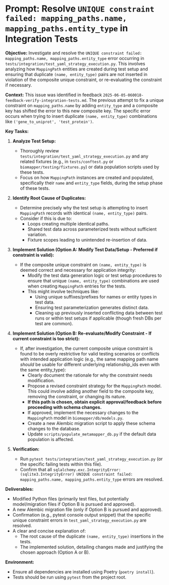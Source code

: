 # Prompt: Resolve `UNIQUE constraint failed: mapping_paths.name, mapping_paths.entity_type` in Integration Tests

**Objective:** Investigate and resolve the `UNIQUE constraint failed: mapping_paths.name, mapping_paths.entity_type` error occurring in `tests/integration/test_yaml_strategy_execution.py`. This involves analyzing how `MappingPath` entities are created during test setup and ensuring that duplicate `(name, entity_type)` pairs are not inserted in violation of the composite unique constraint, or re-evaluating the constraint if necessary.

**Context:** This issue was identified in feedback `2025-06-05-060018-feedback-verify-integration-tests.md`. The previous attempt to fix a unique constraint on `mapping_paths.name` by adding `entity_type` and a composite key has shifted the error to this new composite key. The specific error occurs when trying to insert duplicate `(name, entity_type)` combinations like `('gene_to_uniprot', 'test_protein')`.

**Key Tasks:**

1.  **Analyze Test Setup:**
    *   Thoroughly review `tests/integration/test_yaml_strategy_execution.py` and any related fixtures (e.g., in `tests/conftest.py` or `biomapper/testing/fixtures.py`) or data population scripts used by these tests.
    *   Focus on how `MappingPath` instances are created and populated, specifically their `name` and `entity_type` fields, during the setup phase of these tests.

2.  **Identify Root Cause of Duplicates:**
    *   Determine precisely why the test setup is attempting to insert `MappingPath` records with identical `(name, entity_type)` pairs.
    *   Consider if this is due to: 
        *   Loops creating multiple identical paths.
        *   Shared test data across parameterized tests without sufficient variation.
        *   Fixture scopes leading to unintended re-insertion of data.

3.  **Implement Solution (Option A: Modify Test Data/Setup - Preferred if constraint is valid):**
    *   If the composite unique constraint on `(name, entity_type)` is deemed correct and necessary for application integrity:
        *   Modify the test data generation logic or test setup procedures to ensure that unique `(name, entity_type)` combinations are used when creating `MappingPath` entries for the tests.
        *   This might involve techniques like: 
            *   Using unique suffixes/prefixes for names or entity types in test data.
            *   Ensuring test parameterization generates distinct data.
            *   Cleaning up previously inserted conflicting data between test runs or within test setups if applicable (though fresh DBs per test are common).

4.  **Implement Solution (Option B: Re-evaluate/Modify Constraint - If current constraint is too strict):**
    *   If, after investigation, the current composite unique constraint is found to be overly restrictive for valid testing scenarios or conflicts with intended application logic (e.g., the same mapping path name *should* be usable for different underlying relationship_ids even with the same entity_type):
        *   Clearly document the rationale for why the constraint needs modification.
        *   Propose a revised constraint strategy for the `MappingPath` model. This could involve adding another field to the composite key, removing the constraint, or changing its nature.
        *   **If this path is chosen, obtain explicit approval/feedback before proceeding with schema changes.**
        *   If approved, implement the necessary changes to the `MappingPath` model in `biomapper/db/models.py`.
        *   Create a new Alembic migration script to apply these schema changes to the database.
        *   Update `scripts/populate_metamapper_db.py` if the default data population is affected.

5.  **Verification:**
    *   Run `pytest tests/integration/test_yaml_strategy_execution.py` (or the specific failing tests within this file).
    *   Confirm that all `sqlalchemy.exc.IntegrityError: (sqlite3.IntegrityError) UNIQUE constraint failed: mapping_paths.name, mapping_paths.entity_type` errors are resolved.

**Deliverables:**

*   Modified Python files (primarily test files, but potentially model/migration files if Option B is pursued and approved).
*   A new Alembic migration file (only if Option B is pursued and approved).
*   Confirmation (e.g., pytest console output snippet) that the specific unique constraint errors in `test_yaml_strategy_execution.py` are resolved.
*   A clear and concise explanation of:
    *   The root cause of the duplicate `(name, entity_type)` insertions in the tests.
    *   The implemented solution, detailing changes made and justifying the chosen approach (Option A or B).

**Environment:**

*   Ensure all dependencies are installed using Poetry (`poetry install`).
*   Tests should be run using `pytest` from the project root.

